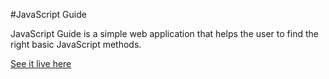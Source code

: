 #JavaScript Guide

JavaScript Guide is a simple web application that helps the user to find the right basic JavaScript methods.

[See it live here](https://javascriptguide.herokuapp.com)
